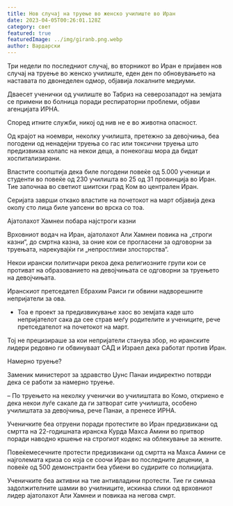 ```yaml
---
title: Нов случај на труење во женско училиште во Иран
date: 2023-04-05T00:26:01.128Z
category: свет
featured: true
featuredImage: ../img/giranb.png.webp
author: Вардарски
---
```


Три недели по последниот случај, во вторникот во Иран е пријавен нов случај на труење во женско училиште, еден ден по обновувањето на наставата по двонеделен одмор, објавија локалните медиуми.

Дваесет ученички од училиште во Табриз на северозападот на земјата се примени во болница поради респираторни проблеми, објави агенцијата ИРНА.

Според итните служби, никој од нив не е во животна опасност.

Од крајот на ноември, неколку училишта, претежно за девојчиња, беа погодени од ненадејни труења со гас или токсични труења што предизвикаа колапс на некои деца, а понекогаш мора да бидат хоспитализирани.

Властите соопштија дека биле погодени повеќе од 5.000 ученици и студенти во повеќе од 230 училишта во 25 од 31 провинција во Иран. Тие започнаа во светиот шиитски град Ком во централен Иран.

Серијата заврши откако властите на почетокот на март објавија дека околу сто лица биле уапсени во врска со тоа.

Ајатолахот Хамнеи побара најстроги казни

Врховниот водач на Иран, ајатолахот Али Хамнеи повика на „строги казни“, до смртна казна, за оние кои се прогласени за одговорни за труењата, нарекувајќи ги „непростливи злосторства“.

Некои ирански политичари рекоа дека религиозните групи кои се противат на образованието на девојчињата се одговорни за труењето на девојчињата.

Иранскиот претседател Ебрахим Раиси ги обвини надворешните непријатели за ова.

- Тоа е проект за предизвикување хаос во земјата каде што непријателот сака да сее страв меѓу родителите и учениците, рече претседателот на почетокот на март.

Тој не прецизираше за кои непријатели станува збор, но иранските лидери редовно ги обвинуваат САД и Израел дека работат против Иран.

Намерно труење?

Заменик министерот за здравство Џунс Панаи индиректно потврди дека се работи за намерно труење.

– По труењето на неколку ученички во училиштата во Комо, откриено е дека некои луѓе сакале да ги затворат сите училишта, особено училиштата за девојчиња, рече Панаи, а пренесе ИРНА.

Ученичките беа отруени поради протестите во Иран предизвикани од смртта на 22-годишната иранска Курда Махса Амини во притвор поради наводно кршење на строгиот кодекс на облекување за жените.

Повеќемесечните протести предизвикани од смртта на Махса Амини се најголемата криза со која се соочи Иран во последните децении, а повеќе од 500 демонстранти беа убиени во судирите со полицијата.

Ученичките беа активни на тие антивладини протести. Тие ги симнаа задолжителните шамии во училниците, искинаа слики од врховниот лидер ајатолахот Али Хамнеи и повикаа на негова смрт.
